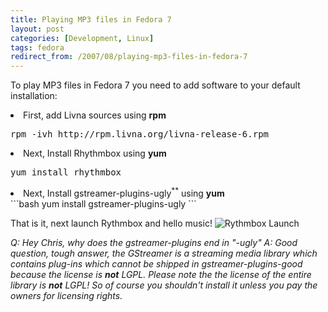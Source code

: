 ```yaml
---
title: Playing MP3 files in Fedora 7
layout: post
categories: [Development, Linux]
tags: fedora
redirect_from: /2007/08/playing-mp3-files-in-fedora-7
---
```


To play MP3 files in Fedora 7 you need to add software to your default installation:
<li>First, add Livna sources using <strong>rpm</strong></li>
<pre lang="bash">rpm -ivh http://rpm.livna.org/livna-release-6.rpm</pre>

<li>Next, Install Rhythmbox using <strong>yum</strong></li>
<pre lang="bash">yum install rhythmbox</pre>

<li>Next, Install gstreamer-plugins-ugly<sup>**</sup> using <strong>yum</strong></li>
```bash
yum install gstreamer-plugins-ugly
```

That is it, next launch Rythmbox and hello music!
<img src='http://chrisschuld.com/wp-content/uploads/2007/08/fedora-rythmbox-launch.png' alt='Rythmbox Launch' />

<em>Q&#58; Hey Chris, why does the gstreamer-plugins end in "-ugly"
A&#58; Good question, tough answer, the GStreamer is a streaming media library which contains plug-ins which cannot be shipped in gstreamer-plugins-good because the license is <strong>not</strong> LGPL.  Please note the the license of the entire library is <strong>not</strong> LGPL!  So of course you shouldn't install it unless you pay the owners for licensing rights.
</em>
